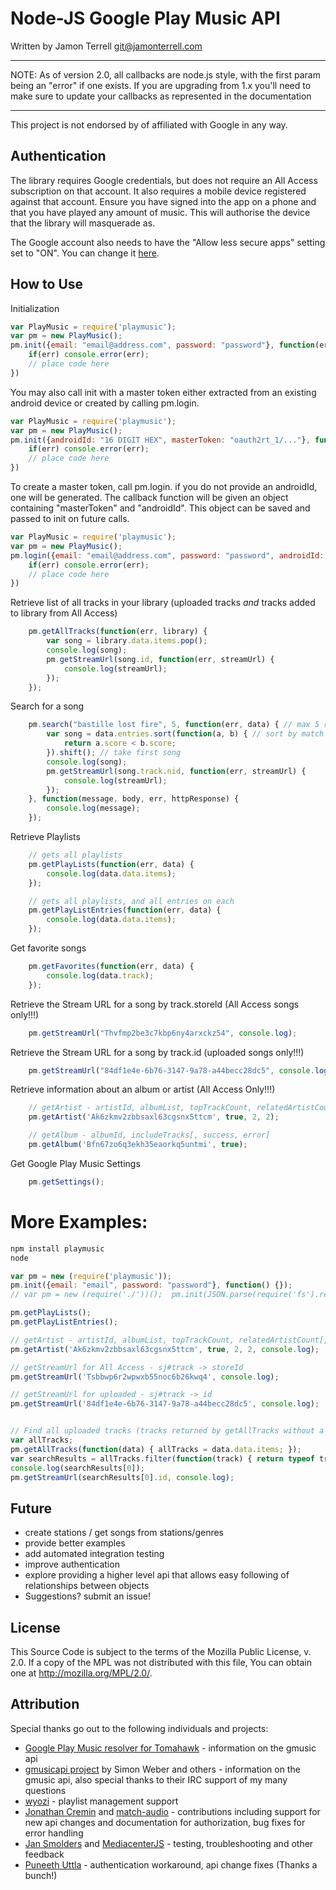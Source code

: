 Node-JS Google Play Music API
====
Written by Jamon Terrell <git@jamonterrell.com>

---

NOTE:  As of version 2.0, all callbacks are node.js style, with the first param being an "error" if one exists.  If you are upgrading from 1.x you'll need to make sure to update your callbacks as represented in the documentation

---

This project is not endorsed by of affiliated with Google in any way.

Authentication
----

The library requires Google credentials, but does not require an All Access subscription on that account. It also requires a mobile device registered against that account. Ensure you have signed into the app on a phone and that you have played any amount of music. This will authorise the device that the library will masquerade as.

The Google account also needs to have the "Allow less secure apps" setting set to "ON". You can change it [here](https://myaccount.google.com/security#connectedapps).

How to Use
----

Initialization
```js
var PlayMusic = require('playmusic');
var pm = new PlayMusic();
pm.init({email: "email@address.com", password: "password"}, function(err) {
    if(err) console.error(err);
    // place code here
})
```

You may also call init with a master token either extracted from an existing android device or created by calling pm.login.

```js
var PlayMusic = require('playmusic');
var pm = new PlayMusic();
pm.init({androidId: "16 DIGIT HEX", masterToken: "oauth2rt_1/..."}, function(err) {
    if(err) console.error(err);
    // place code here
})
```

To create a master token, call pm.login.  if you do not provide an androidId, one will be generated.  The callback function will be given an object containing "masterToken" and "androidId".  This object can be saved and passed to init on future calls.

```js
var PlayMusic = require('playmusic');
var pm = new PlayMusic();
pm.login({email: "email@address.com", password: "password", androidId: "16 DIGIT HEX"}, function(err) {
    if(err) console.error(err);
    // place code here
})
```

Retrieve list of all tracks in your library (uploaded tracks _and_ tracks added to library from All Access)
```js
    pm.getAllTracks(function(err, library) {
        var song = library.data.items.pop();
        console.log(song);
        pm.getStreamUrl(song.id, function(err, streamUrl) {
            console.log(streamUrl);
        });
    });
```

Search for a song
```js
    pm.search("bastille lost fire", 5, function(err, data) { // max 5 results
        var song = data.entries.sort(function(a, b) { // sort by match score
            return a.score < b.score;
        }).shift(); // take first song
        console.log(song);
        pm.getStreamUrl(song.track.nid, function(err, streamUrl) {
            console.log(streamUrl);
        });
    }, function(message, body, err, httpResponse) {
        console.log(message);
    });
```

Retrieve Playlists
```js
    // gets all playlists
    pm.getPlayLists(function(err, data) {
        console.log(data.data.items);
    });

    // gets all playlists, and all entries on each
    pm.getPlayListEntries(function(err, data) {
        console.log(data.data.items);
    });
```

Get favorite songs
```js
	pm.getFavorites(function(err, data) {
		console.log(data.track);
	});
```

Retrieve the Stream URL for a song by track.storeId (All Access songs only!!!)
```js
    pm.getStreamUrl("Thvfmp2be3c7kbp6ny4arxckz54", console.log);
```

Retrieve the Stream URL for a song by track.id (uploaded songs only!!!)
```js
    pm.getStreamUrl("84df1e4e-6b76-3147-9a78-a44becc28dc5", console.log);
```

Retrieve information about an album or artist (All Access Only!!!)
```js
    // getArtist - artistId, albumList, topTrackCount, relatedArtistCount[, callback]
    pm.getArtist('Ak6zkmv2zbbsaxl63cgsnx5ttcm', true, 2, 2);

    // getAlbum - albumId, includeTracks[, success, error]
    pm.getAlbum('Bfn67zo6q3ekh35eaorkq5untmi', true);
```

Get Google Play Music Settings

```js
    pm.getSettings();
```

More Examples:
===

```js
npm install playmusic
node

var pm = new (require('playmusic'));
pm.init({email: "email", password: "password"}, function() {});
// var pm = new (require('./'))();  pm.init(JSON.parse(require('fs').readFileSync("./examples/config.json")));

pm.getPlayLists();
pm.getPlayListEntries();

// getArtist - artistId, albumList, topTrackCount, relatedArtistCount[, callback]
pm.getArtist('Ak6zkmv2zbbsaxl63cgsnx5ttcm', true, 2, 2, console.log);

// getStreamUrl for All Access - sj#track -> storeId
pm.getStreamUrl('Tsbbwp6r2wpwxb55noc6b26kwq4', console.log);

// getStreamUrl for uploaded - sj#track -> id
pm.getStreamUrl('84df1e4e-6b76-3147-9a78-a44becc28dc5', console.log);


// Find all uploaded tracks (tracks returned by getAllTracks without a storeId), get a streamUrl for one of them
var allTracks;
pm.getAllTracks(function(data) { allTracks = data.data.items; });
var searchResults = allTracks.filter(function(track) { return typeof track.storeId === "undefined"; });
console.log(searchResults[0]);
pm.getStreamUrl(searchResults[0].id, console.log);
```

Future
----
* create stations / get songs from stations/genres
* provide better examples
* add automated integration testing
* improve authentication
* explore providing a higher level api that allows easy following of relationships between objects
* Suggestions?  submit an issue!

License
----
This Source Code is subject to the terms of the Mozilla Public
License, v. 2.0. If a copy of the MPL was not distributed with this
file, You can obtain one at http://mozilla.org/MPL/2.0/.

Attribution
----

Special thanks go out to the following individuals and projects:
* [Google Play Music resolver for Tomahawk](https://github.com/tomahawk-player/tomahawk-resolvers/blob/master/gmusic/content/contents/code/gmusic.js) - information on the gmusic api
* [gmusicapi project](https://github.com/simon-weber/Unofficial-Google-Music-API/blob/develop/gmusicapi/protocol/mobileclient.py)  by Simon Weber and others - information on the gmusic api, also special thanks to their IRC support of my many questions
* [wyozi](https://github.com/wyozi) - playlist management support
* [Jonathan Cremin](https://github.com/kudos) and [match-audio](https://match.audio/) - contributions including support for new api changes and documentation for authorization, bug fixes for error handling
* [Jan Smolders](https://github.com/jansmolders86) and [MediacenterJS](http://mediacenterjs.com/) - testing, troubleshooting and other feedback
* [Puneeth Uttla](https://github.com/kiwiluver75) - authentication workaround, api change fixes (Thanks a bunch!)
